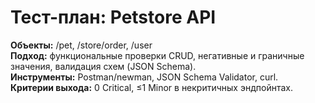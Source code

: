 # Тест-план: Petstore API
**Объекты:** /pet, /store/order, /user  
**Подход:** функциональные проверки CRUD, негативные и граничные значения, валидация схем (JSON Schema).  
**Инструменты:** Postman/newman, JSON Schema Validator, curl.  
**Критерии выхода:** 0 Critical, ≤1 Minor в некритичных эндпойнтах.
